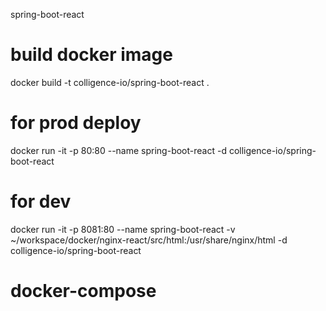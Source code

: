 spring-boot-react

# build docker image
docker build -t colligence-io/spring-boot-react .

# for prod deploy
docker run -it -p 80:80 --name spring-boot-react -d colligence-io/spring-boot-react

# for dev
docker run -it -p 8081:80 --name spring-boot-react -v ~/workspace/docker/nginx-react/src/html:/usr/share/nginx/html -d colligence-io/spring-boot-react

# docker-compose